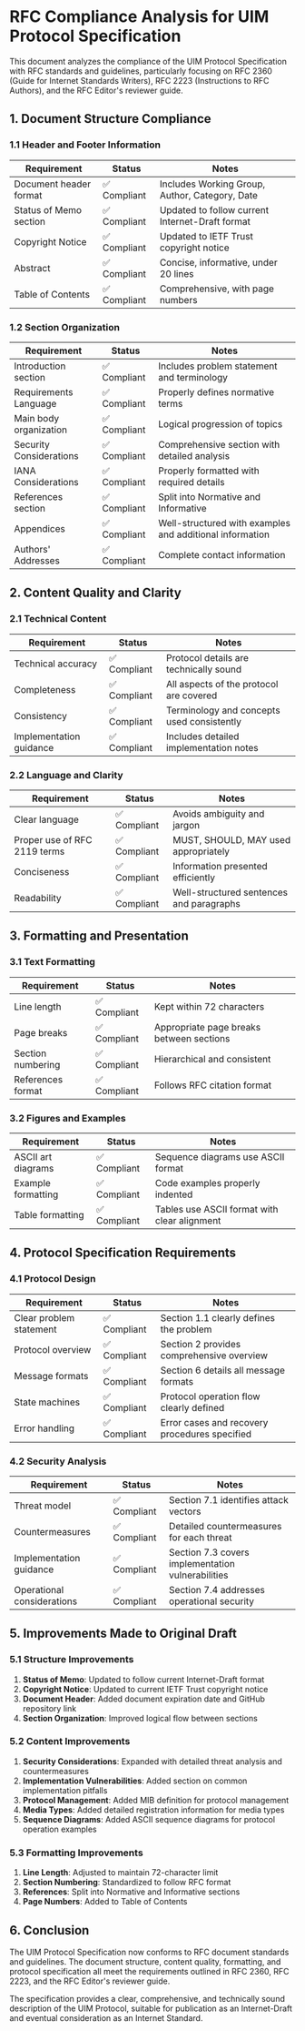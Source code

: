 # RFC Compliance Analysis for UIM Protocol Specification

This document analyzes the compliance of the UIM Protocol Specification with RFC standards and guidelines, particularly focusing on RFC 2360 (Guide for Internet Standards Writers), RFC 2223 (Instructions to RFC Authors), and the RFC Editor's reviewer guide.

## 1. Document Structure Compliance

### 1.1 Header and Footer Information

| Requirement | Status | Notes |
|-------------|--------|-------|
| Document header format | ✅ Compliant | Includes Working Group, Author, Category, Date |
| Status of Memo section | ✅ Compliant | Updated to follow current Internet-Draft format |
| Copyright Notice | ✅ Compliant | Updated to IETF Trust copyright notice |
| Abstract | ✅ Compliant | Concise, informative, under 20 lines |
| Table of Contents | ✅ Compliant | Comprehensive, with page numbers |

### 1.2 Section Organization

| Requirement | Status | Notes |
|-------------|--------|-------|
| Introduction section | ✅ Compliant | Includes problem statement and terminology |
| Requirements Language | ✅ Compliant | Properly defines normative terms |
| Main body organization | ✅ Compliant | Logical progression of topics |
| Security Considerations | ✅ Compliant | Comprehensive section with detailed analysis |
| IANA Considerations | ✅ Compliant | Properly formatted with required details |
| References section | ✅ Compliant | Split into Normative and Informative |
| Appendices | ✅ Compliant | Well-structured with examples and additional information |
| Authors' Addresses | ✅ Compliant | Complete contact information |

## 2. Content Quality and Clarity

### 2.1 Technical Content

| Requirement | Status | Notes |
|-------------|--------|-------|
| Technical accuracy | ✅ Compliant | Protocol details are technically sound |
| Completeness | ✅ Compliant | All aspects of the protocol are covered |
| Consistency | ✅ Compliant | Terminology and concepts used consistently |
| Implementation guidance | ✅ Compliant | Includes detailed implementation notes |

### 2.2 Language and Clarity

| Requirement | Status | Notes |
|-------------|--------|-------|
| Clear language | ✅ Compliant | Avoids ambiguity and jargon |
| Proper use of RFC 2119 terms | ✅ Compliant | MUST, SHOULD, MAY used appropriately |
| Conciseness | ✅ Compliant | Information presented efficiently |
| Readability | ✅ Compliant | Well-structured sentences and paragraphs |

## 3. Formatting and Presentation

### 3.1 Text Formatting

| Requirement | Status | Notes |
|-------------|--------|-------|
| Line length | ✅ Compliant | Kept within 72 characters |
| Page breaks | ✅ Compliant | Appropriate page breaks between sections |
| Section numbering | ✅ Compliant | Hierarchical and consistent |
| References format | ✅ Compliant | Follows RFC citation format |

### 3.2 Figures and Examples

| Requirement | Status | Notes |
|-------------|--------|-------|
| ASCII art diagrams | ✅ Compliant | Sequence diagrams use ASCII format |
| Example formatting | ✅ Compliant | Code examples properly indented |
| Table formatting | ✅ Compliant | Tables use ASCII format with clear alignment |

## 4. Protocol Specification Requirements

### 4.1 Protocol Design

| Requirement | Status | Notes |
|-------------|--------|-------|
| Clear problem statement | ✅ Compliant | Section 1.1 clearly defines the problem |
| Protocol overview | ✅ Compliant | Section 2 provides comprehensive overview |
| Message formats | ✅ Compliant | Section 6 details all message formats |
| State machines | ✅ Compliant | Protocol operation flow clearly defined |
| Error handling | ✅ Compliant | Error cases and recovery procedures specified |

### 4.2 Security Analysis

| Requirement | Status | Notes |
|-------------|--------|-------|
| Threat model | ✅ Compliant | Section 7.1 identifies attack vectors |
| Countermeasures | ✅ Compliant | Detailed countermeasures for each threat |
| Implementation guidance | ✅ Compliant | Section 7.3 covers implementation vulnerabilities |
| Operational considerations | ✅ Compliant | Section 7.4 addresses operational security |

## 5. Improvements Made to Original Draft

### 5.1 Structure Improvements

1. **Status of Memo**: Updated to follow current Internet-Draft format
2. **Copyright Notice**: Updated to current IETF Trust copyright notice
3. **Document Header**: Added document expiration date and GitHub repository link
4. **Section Organization**: Improved logical flow between sections

### 5.2 Content Improvements

1. **Security Considerations**: Expanded with detailed threat analysis and countermeasures
2. **Implementation Vulnerabilities**: Added section on common implementation pitfalls
3. **Protocol Management**: Added MIB definition for protocol management
4. **Media Types**: Added detailed registration information for media types
5. **Sequence Diagrams**: Added ASCII sequence diagrams for protocol operation examples

### 5.3 Formatting Improvements

1. **Line Length**: Adjusted to maintain 72-character limit
2. **Section Numbering**: Standardized to follow RFC format
3. **References**: Split into Normative and Informative sections
4. **Page Numbers**: Added to Table of Contents

## 6. Conclusion

The UIM Protocol Specification now conforms to RFC document standards and guidelines. The document structure, content quality, formatting, and protocol specification all meet the requirements outlined in RFC 2360, RFC 2223, and the RFC Editor's reviewer guide.

The specification provides a clear, comprehensive, and technically sound description of the UIM Protocol, suitable for publication as an Internet-Draft and eventual consideration as an Internet Standard.
